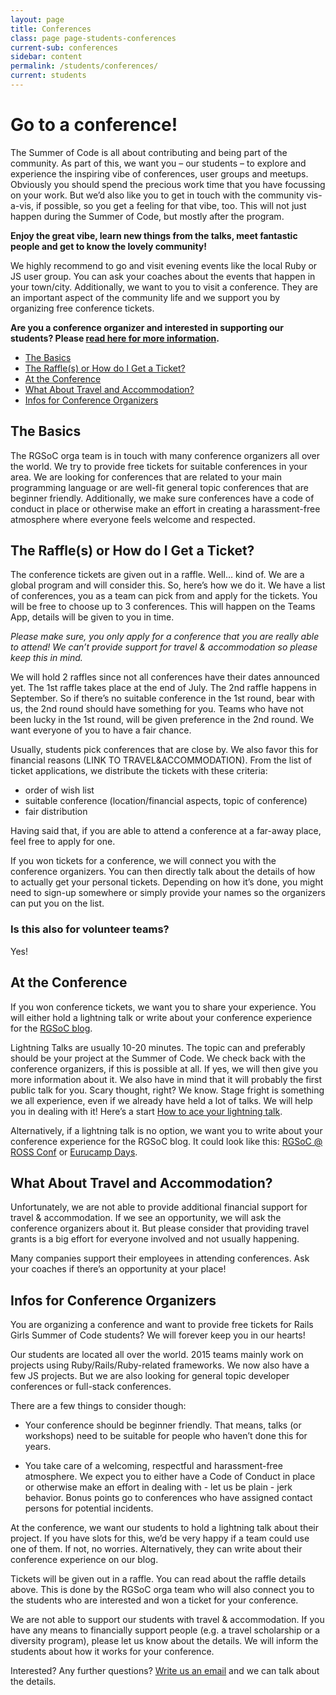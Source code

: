 ```yaml
---
layout: page
title: Conferences
class: page page-students-conferences
current-sub: conferences
sidebar: content
permalink: /students/conferences/
current: students
---
```


<style>
  table {
    width: 100%;
    margin-bottom: 3em;
    border-collapse: collapse;
  }
  th, td {
    width: 19%;
    text-align: left;
    border: 1px solid #ccc;
    padding: 0.5em 1em;
  }
  th:nth-of-type(4), td:nth-of-type(4) {
    width: 24%;
  }

  .tweet {
    padding: 1em;
    background-color: #eee;
    border-color: #ccc;
    border-radius: 10px;
  }
</style>

<h1>Go to a conference!</h1>

The Summer of Code is all about contributing and being part of the community. As part of this, we want you – our students – to explore and experience the inspiring vibe of conferences, user groups and meetups. Obviously you should spend the precious work time that you have focussing on your work. But we’d also like you to get in touch with the community vis-a-vis, if possible, so you get a feeling for that vibe, too.
This will not just happen during the Summer of Code, but mostly after the program.

**Enjoy the great vibe, learn new things from the talks, meet fantastic people and get to know the lovely community!**

We highly recommend to go and visit evening events like the local Ruby or JS user group. You can ask your coaches about the events that happen in your town/city.
Additionally, we want to you to visit a conference. They are an important aspect of the community life and we support you by organizing free conference tickets.

**Are you a conference organizer and interested in supporting our students? Please <a href="#organizers">read here for more information</a>.**

* <a href="#basics">The Basics</a>
* <a href="#raffle">The Raffle(s) or How do I Get a Ticket?</a>
* <a href="#conference">At the Conference</a>
* <a href="#travel">What About Travel and Accommodation?</a>
* <a href="#organizers">Infos for Conference Organizers</a>

<h2 id="basics">The Basics</h2>
The RGSoC orga team is in touch with many conference organizers all over the world. We try to provide free tickets for suitable conferences in your area. We are looking for conferences that are related to your main programming language or are well-fit general topic conferences that are beginner friendly. Additionally, we make sure conferences have a code of conduct in place or otherwise make an effort in creating a harassment-free atmosphere where everyone feels welcome and respected.

<h2 id="raffle">The Raffle(s) or How do I Get a Ticket?</h2>
The conference tickets are given out in a raffle. Well… kind of. We are a global program and will consider this. So, here’s how we do it.
We have a list of conferences, you as a team can pick from and apply for the tickets. You will be free to choose up to 3 conferences. This will happen on the Teams App, details will be given to you in time.

*Please make sure, you only apply for a conference that you are really able to attend! We can’t provide support for travel & accommodation so please keep this in mind.*

We will hold 2 raffles since not all conferences have their dates announced yet. The 1st raffle takes place at the end of July. The 2nd raffle happens in September. So if there’s no suitable conference in the 1st round, bear with us, the 2nd round should have something for you. Teams who have not been lucky in the 1st round, will be given preference in the 2nd round. We want everyone of you to have a fair chance.

Usually, students pick conferences that are close by. We also favor this for financial reasons (LINK TO TRAVEL&ACCOMMODATION). From the list of ticket applications, we distribute the tickets with these criteria:
* order of wish list
* suitable conference (location/financial aspects, topic of conference)
* fair distribution

Having said that, if you are able to attend a conference at a far-away place, feel free to apply for one.

If you won tickets for a conference, we will connect you with the conference organizers. You can then directly talk about the details of how to actually get your personal tickets. Depending on how it’s done, you might need to sign-up somewhere or simply provide your names so the organizers can put you on the list.

<h3>Is this also for volunteer teams?</h3>
Yes!

<h2 id="conference">At the Conference</h2>
If you won conference tickets, we want you to share your experience. You will either hold a lightning talk or write about your conference experience for the <a href="http://railsgirlssummerofcode.org/blog/">RGSoC blog</a>.

Lightning Talks are usually 10-20 minutes. The topic can and preferably should be your project at the Summer of Code. We check back with the conference organizers, if this is possible at all. If yes, we will then give you more information about it.
We also have in mind that it will probably the first public talk for you. Scary thought, right? We know. Stage fright is something we all experience, even if we already have held a lot of talks. We will help you in dealing with it! Here’s a start <a href="http://railsgirlssummerofcode.org/blog/2014-07-29-talk-tips/">How to ace your lightning talk</a>.

Alternatively, if a lightning talk is no option, we want you to write about your conference experience for the RGSoC blog. It could look like this: <a href="http://railsgirlssummerofcode.org/blog/ross-conf-vienna/">RGSoC @ ROSS Conf</a> or <a href="http://railsgirlssummerofcode.org/blog/eurucamp/">Eurucamp Days</a>.

<h2 id="travel">What About Travel and Accommodation?</h2>
Unfortunately, we are not able to provide additional financial support for travel & accommodation. If we see an opportunity, we will ask the conference organizers about it. But please consider that providing travel grants is a big effort for everyone involved and not usually happening.

Many companies support their employees in attending conferences. Ask your coaches if there’s an opportunity at your place!

<h2 id="organizers">Infos for Conference Organizers</h2>
You are organizing a conference and want to provide free tickets for Rails Girls Summer of Code students? We will forever keep you in our hearts!

Our students are located all over the world. 2015 teams mainly work on projects using Ruby/Rails/Ruby-related frameworks. We now also have a few JS projects. But we are also looking for general topic developer conferences or full-stack conferences.

There are a few things to consider though:
* Your conference should be beginner friendly. That means, talks (or workshops) need to be suitable for people who haven’t done this for years.

* You take care of a welcoming, respectful and harassment-free atmosphere. We expect you to either have a Code of Conduct in place or otherwise make an effort in dealing with - let us be plain - jerk behavior. Bonus points go to conferences who have assigned contact persons for potential incidents.

At the conference, we want our students to hold a lightning talk about their project. If you have slots for this, we’d be very happy if a team could use one of them. If not, no worries. Alternatively, they can write about their conference experience on our blog.

Tickets will be given out in a raffle. You can read about the raffle details above. This is done by the RGSoC orga team who will also connect you to the students who are interested and won a ticket for your conference.

We are not able to support our students with travel & accommodation. If you have any means to financially support people (e.g. a travel scholarship or a diversity program), please let us know about the details. We will inform the students about how it works for your conference.

Interested? Any further questions? <a href="mailto:summer-of-code@railsgirls.com">Write us an email</a> and we can talk about the details.
